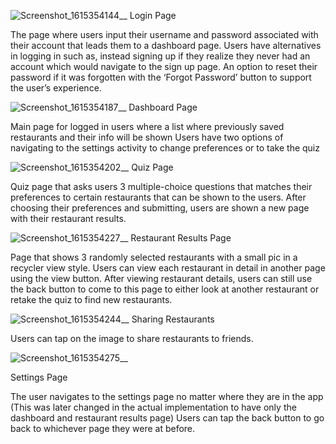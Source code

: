 
![Screenshot_1615354144](https://user-images.githubusercontent.com/14272565/110582915-c42b2d80-8121-11eb-935d-029ba2310640.jpg)__
Login Page

The page where users input their username and password associated with their account that leads them to a dashboard page.
Users have alternatives in logging in such as, instead signing up if they realize they never had an account which would navigate to the sign up page.
An option to reset their password if it was forgotten with the ‘Forgot Password’ button to support the user’s experience.

![Screenshot_1615354187](https://user-images.githubusercontent.com/14272565/110582917-c42b2d80-8121-11eb-8963-df0dac35a70c.jpg)__
Dashboard Page

Main page for logged in users where a list where previously saved restaurants and their info will be shown
Users have two options of navigating to the settings activity to change preferences or to take the quiz

![Screenshot_1615354202](https://user-images.githubusercontent.com/14272565/110582919-c4c3c400-8121-11eb-96e9-ee4a8557005e.jpg)__
Quiz Page

Quiz page that asks users 3 multiple-choice questions that matches their preferences to certain restaurants that can be shown to the users.
After choosing their preferences and submitting, users are shown a new page with their restaurant results.

![Screenshot_1615354227](https://user-images.githubusercontent.com/14272565/110582921-c55c5a80-8121-11eb-9a40-b227f0b0ee6b.jpg)__
Restaurant Results Page

Page that shows 3 randomly selected restaurants with a small pic in a recycler view style.
Users can view each restaurant in detail in another page using the view button.
After viewing restaurant details, users can still use the back button to come to this page to either look at another restaurant or retake the quiz to find new restaurants.

![Screenshot_1615354244](https://user-images.githubusercontent.com/14272565/110582925-c5f4f100-8121-11eb-9428-0ffda8cbb04e.jpg)__
Sharing Restaurants

Users can tap on the image to share restaurants to friends.

![Screenshot_1615354275](https://user-images.githubusercontent.com/14272565/110582926-c68d8780-8121-11eb-90e8-dc786347f417.jpg)__

Settings Page

The user navigates to the settings page no matter where they are in the app (This was later changed in the actual implementation to have only the dashboard and restaurant results page)
Users can tap the back button to go back to whichever page they were at before.

